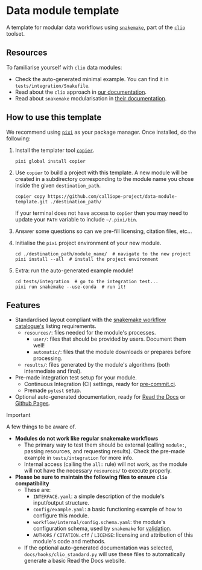 # Data module template

A template for modular data workflows using [`snakemake`](https://snakemake.readthedocs.io/en/stable/), part of the [`clio`](https://clio.readthedocs.io/) toolset.

## Resources

To familiarise yourself with `clio` data modules:

- Check the auto-generated minimal example. You can find it in `tests/integration/Snakefile`.
- Read about the `clio` approach in [our documentation](https://clio.readthedocs.io/).
- Read about `snakemake` modularisation in [their documentation](https://snakemake.readthedocs.io/en/stable/snakefiles/modularization.html#modules).

## How to use this template

We recommend using [`pixi`](https://pixi.sh/) as your package manager. Once installed, do the following:

1. Install the templater tool [`copier`](https://copier.readthedocs.io/en/stable/).

    ```shell
    pixi global install copier
    ```

2. Use `copier` to build a project with this template. A new module will be created in a subdirectory corresponding to the module name you chose inside the given `destination_path`.

    ```shell
    copier copy https://github.com/calliope-project/data-module-template.git ./destination_path/
    ```

    If your terminal does not have access to `copier` then you may need to update your `PATH` variable to include `~/.pixi/bin`.

3. Answer some questions so can we pre-fill licensing, citation files, etc...
4. Initialise the `pixi` project environment of your new module.

    ```shell
    cd ./destination_path/module_name/  # navigate to the new project
    pixi install --all  # install the project environment
    ```

5. Extra: run the auto-generated example module!

    ```shell
    cd tests/integration  # go to the integration test...
    pixi run snakemake --use-conda  # run it!
    ```

## Features

- Standardised layout compliant with the [snakemake workflow catalogue's](https://snakemake.github.io/snakemake-workflow-catalog/#) listing requirements.
    - `resources/`: files needed for the module's processes.
        - `user/`: files that should be provided by users. Document them well!
        - `automatic/`: files that the module downloads or prepares before processing.
    - `results/`: files generated by the module's algorithms (both intermediate and final).
- Pre-made integration test setup for your module.
    - Continuous Integration (CI) settings, ready for [pre-commit.ci](https://pre-commit.ci/).
    - Premade `pytest` setup.
- Optional auto-generated documentation, ready for [Read the Docs](https://about.readthedocs.com/) or [Github Pages](https://pages.github.com/).

> [!IMPORTANT]
>
> A few things to be aware of.
>
> - **Modules do not work like regular snakemake workflows**
>     - The primary way to test them should be external (calling `module:`, passing resources, and requesting results). Check the pre-made example in `tests/integration` for more info.
>     - Internal access (calling the `all:` rule) will not work, as the module will not have the necessary `resources/` to execute properly.
> - **Please be sure to maintain the following files to ensure `clio` compatibility**
>     - These are:
>         - `INTERFACE.yaml`: a simple description of the module's input/output structure.
>         - `config/example.yaml`: a basic functioning example of how to configure this module.
>         - `workflow/internal/config.schema.yaml`: the module's configuration schema, used by `snakemake` for [validation](https://snakemake.readthedocs.io/en/stable/snakefiles/configuration.html).
>         - `AUTHORS` / `CITATION.cff` / `LICENSE`: licensing and attribution of this module's code and methods.
>     - If the optional auto-generated documentation was selected, `docs/hooks/clio_standard.py` will use these files to automatically generate a basic Read the Docs website.
